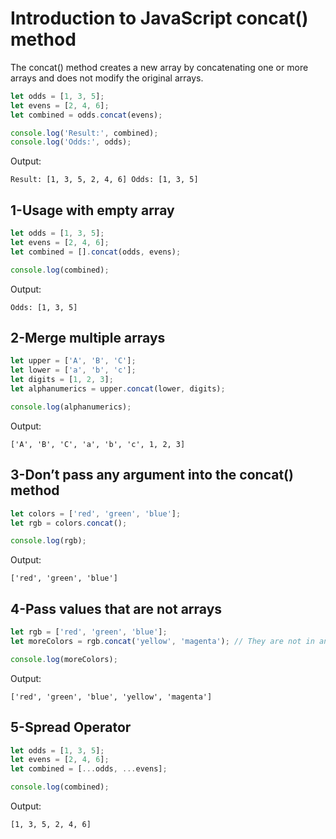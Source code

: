 # Introduction to JavaScript concat() method
The concat() method creates a new array by concatenating one or more arrays and does not modify the original arrays.
```javascript
let odds = [1, 3, 5];
let evens = [2, 4, 6];
let combined = odds.concat(evens);

console.log('Result:', combined);
console.log('Odds:', odds);
```
Output:

`Result: [1, 3, 5, 2, 4, 6]
Odds: [1, 3, 5]
`
## 1-Usage with empty array
```javascript
let odds = [1, 3, 5];
let evens = [2, 4, 6];
let combined = [].concat(odds, evens);

console.log(combined);
```
Output:

`Odds: [1, 3, 5]`

## 2-Merge multiple arrays
```javascript
let upper = ['A', 'B', 'C'];
let lower = ['a', 'b', 'c'];
let digits = [1, 2, 3];
let alphanumerics = upper.concat(lower, digits);

console.log(alphanumerics);
```
Output:

`['A', 'B', 'C', 'a', 'b', 'c', 1, 2, 3]`

## 3-Don’t pass any argument into the concat() method
```javascript
let colors = ['red', 'green', 'blue'];
let rgb = colors.concat();

console.log(rgb);
```
Output:

`['red', 'green', 'blue']`

## 4-Pass values that are not arrays
```javascript
let rgb = ['red', 'green', 'blue'];
let moreColors = rgb.concat('yellow', 'magenta'); // They are not in any array.

console.log(moreColors);
```
Output:

`['red', 'green', 'blue', 'yellow', 'magenta']`

## 5-Spread Operator
```javascript
let odds = [1, 3, 5];
let evens = [2, 4, 6];
let combined = [...odds, ...evens];

console.log(combined);
```
Output:

`[1, 3, 5, 2, 4, 6]`



